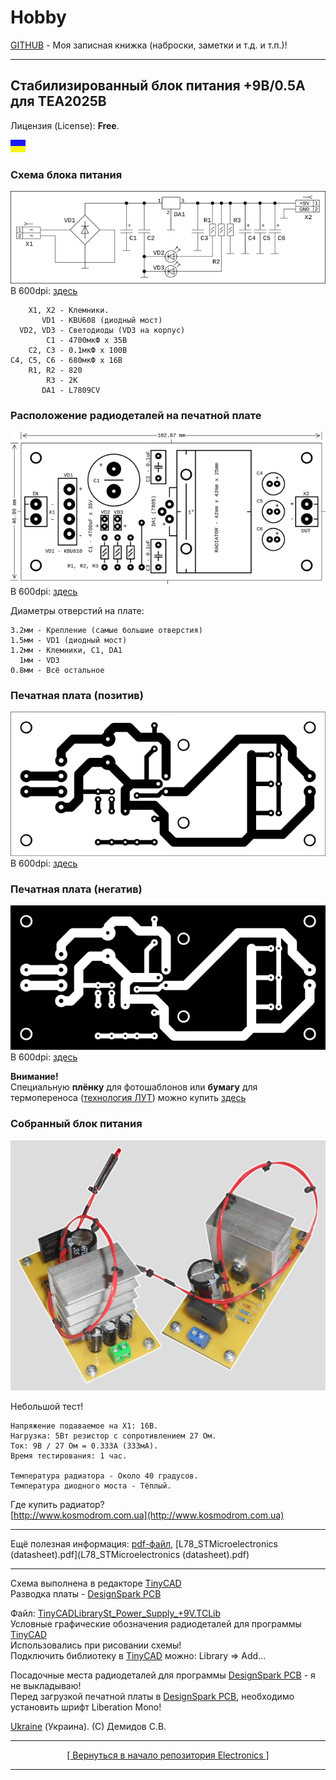 # Hobby
[GITHUB](https://github.com) - Моя записная книжка (наброски, заметки и т.д. и т.п.)!

<hr>

## Стабилизированный блок питания +9В/0.5А для TEA2025B

Лицензия (License): **Free**.

![](https://github.com/drilnet/electronics/blob/master/Power%20Supply%20%2B9V%20for%20TEA2025B/UA.png)

### Схема блока питания

![](https://github.com/drilnet/electronics/blob/master/Power%20Supply%20%2B9V%20for%20TEA2025B/SCH%20-%20Images/PS%207809%20(72dpi)%2C%20720x211.png)
<br>
В 600dpi: [здесь](https://github.com/drilnet/electronics/blob/master/Power%20Supply%20%2B9V%20for%20TEA2025B/SCH%20-%20Images/PS%207809%20(600dpi).png)

```
    X1, X2 - Клемники.
       VD1 - KBU608 (диодный мост)
  VD2, VD3 - Светодиоды (VD3 на корпус)
        C1 - 4700мкФ х 35В
    C2, C3 - 0.1мкФ х 100В
C4, C5, C6 - 680мкФ х 16В
    R1, R2 - 820
        R3 - 2K
       DA1 - L7809CV
```

### Расположение радиодеталей на печатной плате

![](https://github.com/drilnet/electronics/blob/master/Power%20Supply%20%2B9V%20for%20TEA2025B/PCB%20-%20Images/Printed%20circuit%20board%201%20(72dpi)%2C%20640x.png)
<br>
В 600dpi: [здесь](https://github.com/drilnet/electronics/blob/master/Power%20Supply%20%2B9V%20for%20TEA2025B/PCB%20-%20Images/Printed%20circuit%20board%201%20(600dpi).png)

Диаметры отверстий на плате:
```
3.2мм - Крепление (самые большие отверстия)
1.5мм - VD1 (диодный мост)
1.2мм - Клемники, C1, DA1
  1мм - VD3
0.8мм - Всё остальное
```

### Печатная плата (позитив)

![](https://github.com/drilnet/electronics/blob/master/Power%20Supply%20%2B9V%20for%20TEA2025B/PCB%20-%20Images/Printed%20circuit%20board%203%20(72dpi)%2C%20640x.png)
<br>
В 600dpi: [здесь](https://github.com/drilnet/electronics/blob/master/Power%20Supply%20%2B9V%20for%20TEA2025B/PCB%20-%20Images/Printed%20circuit%20board%203%20(600dpi).png)

### Печатная плата (негатив)

![](https://github.com/drilnet/electronics/blob/master/Power%20Supply%20%2B9V%20for%20TEA2025B/PCB%20-%20Images/Printed%20circuit%20board%204%20(72dpi)%2C%20640x.png)
<br>
В 600dpi: [здесь](https://github.com/drilnet/electronics/blob/master/Power%20Supply%20%2B9V%20for%20TEA2025B/PCB%20-%20Images/Printed%20circuit%20board%204%20(600dpi).png)

**Внимание!**
<br>
Специальную **плёнку** для фотошаблонов или **бумагу** для термопереноса ([технология ЛУТ](https://uk.wikipedia.org/wiki/Лазерно-праскова_технологія "Украинская Википедия")) можно купить [здесь](https://voron.ua/catalog/materials-for-production-and-repair/materials-for-pcb-manufacturing/printer_film "https://voron.ua/")

### Собранный блок питания

![](https://github.com/drilnet/electronics/blob/master/Power%20Supply%20%2B9V%20for%20TEA2025B/Images%20-%20Photo/IMG_(72dpi)_512x.png)

Небольшой тест!
```
Напряжение подаваемое на X1: 16В.
Нагрузка: 5Вт резистор с сопротивлением 27 Ом.
Ток: 9В / 27 Ом = 0.333А (333мА).
Время тестирования: 1 час.

Температура радиатора - Около 40 градусов.
Температура диодного моста - Тёплый.
```

Где купить радиатор?
<br>
[http://www.kosmodrom.com.ua](http://www.kosmodrom.com.ua)

<hr>

Ещё полезная информация: [pdf-файл](https://github.com/drilnet/electronics/blob/master/Power%20Supply%20%2B9V%20for%20TEA2025B/ps%207809.pdf "Схема, печатная плата"), [L78_STMicroelectronics (datasheet).pdf](L78_STMicroelectronics (datasheet).pdf)

<hr>

Схема выполнена в редакторе [TinyCAD](https://www.tinycad.net)
<br>
Разводка платы - [DesignSpark PCB](https://www.rs-online.com/designspark/home)

Файл: [TinyCADLibrarySt_Power_Supply_+9V.TCLib](https://github.com/drilnet/electronics/blob/master/Power%20Supply%20%2B9V%20for%20TEA2025B/TinyCADLibrarySt_Power_Supply_%2B9V.TCLib)
<br>
Условные графические обозначения радиодеталей для программы [TinyCAD](https://www.tinycad.net/)
<br>
Использовались при рисовании схемы!
<br>
Подключить библиотеку в [TinyCAD](https://www.tinycad.net/) можно: Library => Add...

Посадочные места радиодеталей для программы [DesignSpark PCB](https://www.rs-online.com/designspark/home) - я не выкладываю!
<br>
Перед загрузкой печатной платы в [DesignSpark PCB](https://www.rs-online.com/designspark/home), необходимо установить шрифт Liberation Mono!

[Ukraine](https://en.wikipedia.org/wiki/Ukraine) (Украина). (C) Демидов С.В.

<hr>

<div align="center">
<a href="https://github.com/drilnet/electronics">
[ Вернуться в начало репозитория Electronics ]
</a>
</div>

<hr>
